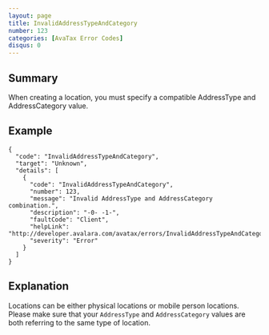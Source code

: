 ```yaml
---
layout: page
title: InvalidAddressTypeAndCategory
number: 123
categories: [AvaTax Error Codes]
disqus: 0
---
```


## Summary

When creating a location, you must specify a compatible AddressType and AddressCategory value.

## Example

    {
      "code": "InvalidAddressTypeAndCategory",
      "target": "Unknown",
      "details": [
        {
          "code": "InvalidAddressTypeAndCategory",
          "number": 123,
          "message": "Invalid AddressType and AddressCategory combination.",
          "description": "-0- -1-",
          "faultCode": "Client",
          "helpLink": "http://developer.avalara.com/avatax/errors/InvalidAddressTypeAndCategory",
          "severity": "Error"
        }
      ]
    }

## Explanation

Locations can be either physical locations or mobile person locations.  Please make sure that your `AddressType` and `AddressCategory` values are both referring to the same type of location.
